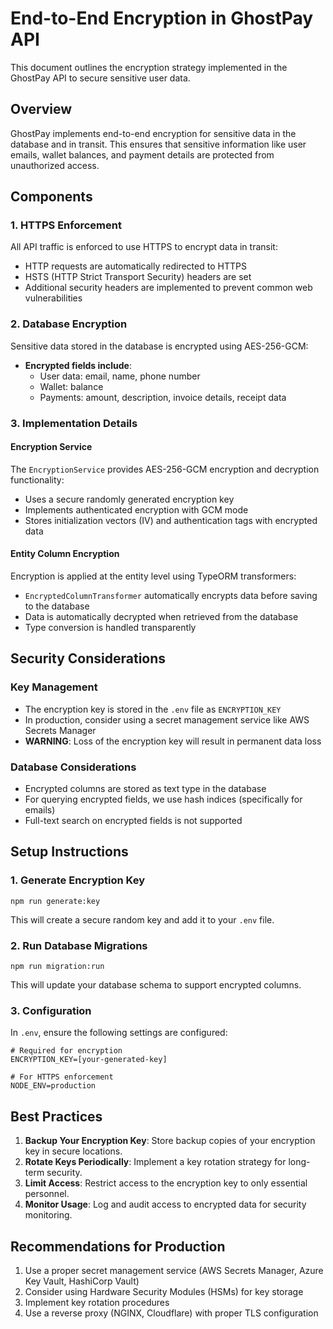 # End-to-End Encryption in GhostPay API

This document outlines the encryption strategy implemented in the GhostPay API to secure sensitive user data.

## Overview

GhostPay implements end-to-end encryption for sensitive data in the database and in transit. This ensures that sensitive information like user emails, wallet balances, and payment details are protected from unauthorized access.

## Components

### 1. HTTPS Enforcement

All API traffic is enforced to use HTTPS to encrypt data in transit:

- HTTP requests are automatically redirected to HTTPS
- HSTS (HTTP Strict Transport Security) headers are set
- Additional security headers are implemented to prevent common web vulnerabilities

### 2. Database Encryption

Sensitive data stored in the database is encrypted using AES-256-GCM:

- **Encrypted fields include**:
  - User data: email, name, phone number
  - Wallet: balance
  - Payments: amount, description, invoice details, receipt data

### 3. Implementation Details

#### Encryption Service

The `EncryptionService` provides AES-256-GCM encryption and decryption functionality:

- Uses a secure randomly generated encryption key
- Implements authenticated encryption with GCM mode
- Stores initialization vectors (IV) and authentication tags with encrypted data

#### Entity Column Encryption

Encryption is applied at the entity level using TypeORM transformers:

- `EncryptedColumnTransformer` automatically encrypts data before saving to the database
- Data is automatically decrypted when retrieved from the database
- Type conversion is handled transparently

## Security Considerations

### Key Management

- The encryption key is stored in the `.env` file as `ENCRYPTION_KEY`
- In production, consider using a secret management service like AWS Secrets Manager
- **WARNING**: Loss of the encryption key will result in permanent data loss

### Database Considerations

- Encrypted columns are stored as text type in the database
- For querying encrypted fields, we use hash indices (specifically for emails)
- Full-text search on encrypted fields is not supported

## Setup Instructions

### 1. Generate Encryption Key

```
npm run generate:key
```

This will create a secure random key and add it to your `.env` file.

### 2. Run Database Migrations

```
npm run migration:run
```

This will update your database schema to support encrypted columns.

### 3. Configuration

In `.env`, ensure the following settings are configured:

```
# Required for encryption
ENCRYPTION_KEY=[your-generated-key]

# For HTTPS enforcement
NODE_ENV=production
```

## Best Practices

1. **Backup Your Encryption Key**: Store backup copies of your encryption key in secure locations.
2. **Rotate Keys Periodically**: Implement a key rotation strategy for long-term security.
3. **Limit Access**: Restrict access to the encryption key to only essential personnel.
4. **Monitor Usage**: Log and audit access to encrypted data for security monitoring.

## Recommendations for Production

1. Use a proper secret management service (AWS Secrets Manager, Azure Key Vault, HashiCorp Vault)
2. Consider using Hardware Security Modules (HSMs) for key storage
3. Implement key rotation procedures
4. Use a reverse proxy (NGINX, Cloudflare) with proper TLS configuration
